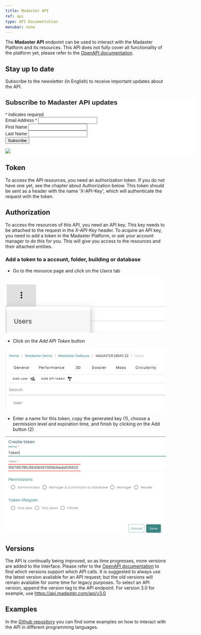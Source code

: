 ```yaml
---
title: Madaster API
ref: api
type: API Documentation
menubar: none
---
```


The **Madaster API** endpoint can be used to interact with the Madaster Platform and its resources.
This API does not fully cover all functionality of the platform yet, please refer to the [OpenAPI documentation](https://api.madaster.com/).
## Stay up to date
Subscribe to the newsletter (in English) to receive important updates about the API.
<!-- Begin Mailchimp Signup Form -->
<link href="//cdn-images.mailchimp.com/embedcode/classic-071822.css" rel="stylesheet" type="text/css">
<style type="text/css">
	#mc_embed_signup{background:#fff; clear:left; font:14px Helvetica,Arial,sans-serif;  width:600px;}
	/* Add your own Mailchimp form style overrides in your site stylesheet or in this style block.
	   We recommend moving this block and the preceding CSS link to the HEAD of your HTML file. */
</style>
<div id="mc_embed_signup">
    <form action="https://tech.us11.list-manage.com/subscribe/post?u=781d4269174ddb8c0dcf121fd&amp;id=d2e51fe3ef&amp;f_id=00028de0f0" method="post" id="mc-embedded-subscribe-form" name="mc-embedded-subscribe-form" class="validate" target="_blank" novalidate>
        <div id="mc_embed_signup_scroll">
        <h2>Subscribe to Madaster API updates</h2>
        <div class="indicates-required"><span class="asterisk">*</span> indicates required</div>
<div class="mc-field-group">
	<label for="mce-EMAIL">Email Address  <span class="asterisk">*</span>
</label>
	<input type="email" value="" name="EMAIL" class="required email" id="mce-EMAIL" required>
	<span id="mce-EMAIL-HELPERTEXT" class="helper_text"></span>
</div>
<div class="mc-field-group">
	<label for="mce-FNAME">First Name </label>
	<input type="text" value="" name="FNAME" class="" id="mce-FNAME">
	<span id="mce-FNAME-HELPERTEXT" class="helper_text"></span>
</div>
<div class="mc-field-group">
	<label for="mce-LNAME">Last Name </label>
	<input type="text" value="" name="LNAME" class="" id="mce-LNAME">
	<span id="mce-LNAME-HELPERTEXT" class="helper_text"></span>
</div>
	<div id="mce-responses" class="clear foot">
		<div class="response" id="mce-error-response" style="display:none"></div>
		<div class="response" id="mce-success-response" style="display:none"></div>
	</div>    <!-- real people should not fill this in and expect good things - do not remove this or risk form bot signups-->
    <div style="position: absolute; left: -5000px;" aria-hidden="true"><input type="text" name="b_781d4269174ddb8c0dcf121fd_d2e51fe3ef" tabindex="-1" value=""></div>
        <div class="optionalParent">
            <div class="clear foot">
                <input type="submit" value="Subscribe" name="subscribe" id="mc-embedded-subscribe" class="button">
                <p class="brandingLogo"><a href="http://eepurl.com/h9i465" title="Mailchimp - email marketing made easy and fun"><img src="https://eep.io/mc-cdn-images/template_images/branding_logo_text_dark_dtp.svg"></a></p>
            </div>
        </div>
    </div>
</form>
</div>
<script type='text/javascript' src='//s3.amazonaws.com/downloads.mailchimp.com/js/mc-validate.js'></script><script type='text/javascript'>(function($) {window.fnames = new Array(); window.ftypes = new Array();fnames[0]='EMAIL';ftypes[0]='email';fnames[1]='FNAME';ftypes[1]='text';fnames[2]='LNAME';ftypes[2]='text';fnames[3]='ADDRESS';ftypes[3]='address';fnames[4]='PHONE';ftypes[4]='phone';fnames[5]='BIRTHDAY';ftypes[5]='birthday';}(jQuery));var $mcj = jQuery.noConflict(true);</script>
<!--End mc_embed_signup-->

## Token
To access the API resources, you need an authorization token.
If you do not have one yet, see the chapter about Authorization below.
This token should be sent as a header with the name 'X-API-Key', which will authenticate the request with the token.

## Authorization
To access the resources of this API, you need an API key. This key needs to be attached to the request in the *X-API-Key* header.
To acquire an API key, you need to add a token in the Madaster Platform, or ask your account manager to do this for you.
This will give you access to the resources and their attached entities.

### Add a token to a account, folder, building or database
- Go to the resource page and click on the *Users* tab

<img src="/assets/images/api/addtoken1EN.png" class="api-img"/>

- Click on the *Add API Token* button

<img src="/assets/images/api/addtoken2EN.png" class="api-img"/>

- Enter a name for this token, copy the generated key (1), choose a permission level and expiration time, and finish by clicking on the Add button (2)

<img src="/assets/images/api/addtoken3EN.png" class="api-img"/>

## Versions
The API is continually being improved, so as time progresses, more *versions* are added to the interface. Please refer to the [OpenAPI documentation](https://api.madaster.com/) to find which versions support which API calls. It is suggested to always use the latest version available for an API request; but the old versions will remain available for some time for legacy purposes. To select an API version, append the version tag to the API endpoint. For version 3.0 for example, use https://api.madaster.com/api/v3.0

## Examples
In the [Github repository](https://github.com/Madaster/examples) you can find some examples on how to interact with the API in different programming languages.
